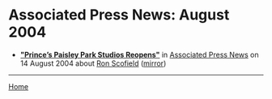 # Associated Press News: August 2004

 - [**"Prince’s Paisley Park Studios Reopens"**](https://www.apnews.com/91b71d73f083cbb20e06818bf1d0895f) in [Associated Press News](https://www.apnews.com/) on 14 August 2004 about [Ron Scofield](../../topics/ron-scofield/index.md) ([mirror](https://web.archive.org/web/*/https://www.apnews.com/91b71d73f083cbb20e06818bf1d0895f))

----

[Home](./)
